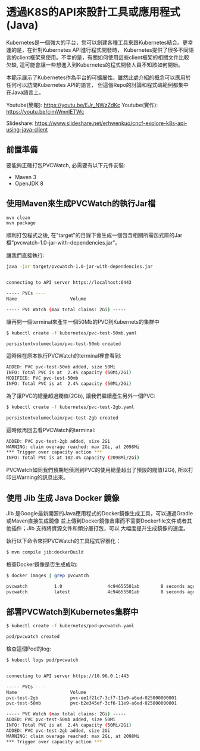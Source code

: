 # 透過K8S的API來設計工具或應用程式 (Java)

Kubernetes是一個強大的平台，您可以創建各種工具來跟Kubernetes結合。更幸運的是，在針對Kubernetes API進行程式開發時，
Kubernetes提供了很多不同語言的client框架來使用。不幸的是，有關如何使用這些client框架的相關文件比較欠缺, 這可能會讓一些想進入到Kubernetes的程式開發人員不知該如何開始。

本範示展示了Kubernetes作為平台的可擴展性。雖然此處介紹的概念可以應用於任何可以訪問Kubernetes API的語言，
但這個Repo的討論和程式碼範例都集中在Java語言上。

Youtube(簡報): https://youtu.be/EJr_NWzZdKc
Youtube(實作): https://youtu.be/cimWmnlETWc

Slideshare: https://www.slideshare.net/erhwenkuo/cncf-explore-k8s-api-using-java-client

## 前置準備

要能夠正確打包PVCWatch, 必需要有以下元件安裝:
* Maven 3
* OpenJDK 8

## 使用Maven來生成PVCWatch的執行Jar檔
```bash
mvn clean
mvn package
```

順利打包程式之後, 在"target"的目錄下會生成一個包含相關所需函式庫的Jar檔"pvcwatch-1.0-jar-with-dependencies.jar"。

讓我們直接執行:
```bash
java -jar target/pvcwatch-1.0-jar-with-dependencies.jar


connecting to API server https://localhost:6443

----- PVCs ----
Name                    Volume                                          Size

----- PVC Watch (max total claims: 2Gi) -----
```

讓再開一個terminal來產生一個50Mb的PVC到Kubernets的集群中
```bash
$ kubectl create -f kubernetes/pvc-test-50mb.yaml

persistentvolumeclaim/pvc-test-50mb created
```

這時候在原本執行PVCWatch的terminal裡會看到:
```bash
ADDED: PVC pvc-test-50mb added, size 50Mi
INFO: Total PVC is at  2.4% capacity (50Mi/2Gi)
MODIFIED: PVC pvc-test-50mb
INFO: Total PVC is at  2.4% capacity (50Mi/2Gi)
```

為了讓PVC的總量超過閥值(2Gb), 讓我們繼續產生另外一個PVC:
```bash
$ kubectl create -f kubernetes/pvc-test-2gb.yaml

persistentvolumeclaim/pvc-test-2gb created
```

這時候再回去看PVCWatch的terminal:
```bash
ADDED: PVC pvc-test-2gb added, size 2Gi
WARNING: claim overage reached: max 2Gi, at 2098Mi
*** Trigger over capacity action ***
INFO: Total PVC is at 102.4% capacity (2098Mi/2Gi)
```

PVCWatch如同我們預期地偵測到PVC的使用總量超出了預設的閥值(2Gi), 所以打印出Warning的訊息出來。

## 使用 Jib 生成 Java Docker 鏡像

Jib 是Google最新開源的Java應用程式的Docker鏡像生成工具，可以通過Gradle或Maven直接生成鏡像
並上傳到Docker鏡像倉庫而不需要Dockerfile文件或者其他插件；Jib 支持將資源文件和類分層打包，可以
大幅度提升生成鏡像的速度。

執行以下命令來把PVCWatch的工具程式容器化：

```bash
$ mvn compile jib:dockerBuild
```

檢查Docker鏡像是否生成成功:
```bash
$ docker images | grep pvcwatch

pvcwatch          1.0                 4c94655501ab        8 seconds ago       157MB
pvcwatch          latest              4c94655501ab        8 seconds ago       157MB
```

## 部署PVCWatch到Kubernetes集群中
```bash
$ kubectl create -f kubernetes/pod-pvcwatch.yaml

pod/pvcwatch created
```

檢查這個Pod的log:
```bash
$ kubectl logs pod/pvcwatch


connecting to API server https://10.96.0.1:443

----- PVCs ----
Name                    Volume                                          Size
pvc-test-2gb            pvc-ee1f21c7-3cf7-11e9-a6ed-025000000001        2Gi
pvc-test-50mb           pvc-b2e345ef-3cf6-11e9-a6ed-025000000001        50Mi

----- PVC Watch (max total claims: 2Gi) -----
ADDED: PVC pvc-test-50mb added, size 50Mi
INFO: Total PVC is at  2.4% capacity (50Mi/2Gi)
ADDED: PVC pvc-test-2gb added, size 2Gi
WARNING: claim overage reached: max 2Gi, at 2098Mi
*** Trigger over capacity action ***

```

